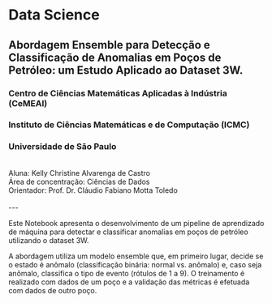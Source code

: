 # Data Science
## Abordagem Ensemble para Detecção e Classificação de Anomalias em Poços de Petróleo: um Estudo Aplicado ao Dataset 3W.

### **Centro de Ciências Matemáticas Aplicadas à Indústria (CeMEAI)**</br>
### **Instituto de Ciências Matemáticas e de Computação (ICMC)**</br>
### **Universidade de São Paulo**</br>
</br>
Aluna: Kelly Christine Alvarenga de Castro</br>
Área de concentração: Ciências de Dados</br>
Orientador: Prof. Dr. Cláudio Fabiano Motta Toledo</br>
</br>
---

Este Notebook apresenta o desenvolvimento de um pipeline de aprendizado de máquina para detectar e classificar anomalias em poços de petróleo utilizando o dataset 3W. 

A abordagem utiliza um modelo ensemble que, em primeiro lugar, decide se o estado é anômalo (classificação binária: normal vs. anômalo) e, caso seja anômalo, classifica o tipo de evento (rótulos de 1 a 9). O treinamento é realizado com dados de um poço e a validação das métricas é efetuada com dados de outro poço.

